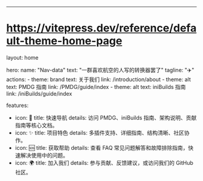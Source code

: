 ---
# https://vitepress.dev/reference/default-theme-home-page
layout: home

hero:
  name: "Nav-data"
  text: "一群喜欢航空的人写的转换器罢了"
  tagline: "✈️"
  actions:
    - theme: brand
      text: 关于我们
      link: /introduction/about
    - theme: alt
      text: PMDG 指南
      link: /PMDG/guide/index
    - theme: alt
      text: iniBuilds 指南
      link: /iniBuilds/guide/index

features:
  - icon: 🧭
    title: 快速导航
    details: 访问 PMDG、iniBuilds 指南、架构说明、贡献指南等核心文档。
  - icon: ✨
    title: 项目特色
    details: 多插件支持、详细指南、结构清晰、社区协作。
  - icon: 🆘
    title: 获取帮助
    details: 查看 FAQ 常见问题解答和故障排除指南，快速解决使用中的问题。
  - icon: 🌍
    title: 加入我们
    details: 参与贡献、反馈建议，或访问我们的 GitHub 社区。